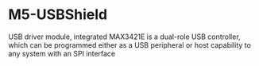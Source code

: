 # M5-USBShield
USB driver module, integrated MAX3421E is a dual-role USB controller, which can be programmed either as a USB peripheral or host capability to any system with an SPI interface
